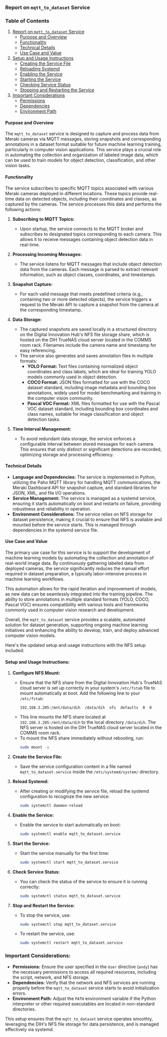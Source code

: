 ### **Report on `mqtt_to_dataset` Service**

### Table of Contents

1. [Report on `mqtt_to_dataset` Service](#report-on-mqtt_to_dataset-service)
    - [Purpose and Overview](#purpose-and-overview)
    - [Functionality](#functionality)
    - [Technical Details](#technical-details)
    - [Use Case and Value](#use-case-and-value)
2. [Setup and Usage Instructions](#setup-and-usage-instructions)
    - [Creating the Service File](#create-the-service-file)
    - [Reloading Systemd](#reload-systemd)
    - [Enabling the Service](#enable-the-service)
    - [Starting the Service](#start-the-service)
    - [Checking Service Status](#check-service-status)
    - [Stopping and Restarting the Service](#stop-and-restart-the-service)
3. [Important Considerations](#important-considerations)
    - [Permissions](#permissions)
    - [Dependencies](#dependencies)
    - [Environment Path](#environment-path)

#### **Purpose and Overview**

The `mqtt_to_dataset` service is designed to capture and process data from Meraki cameras via MQTT messages, storing snapshots and corresponding annotations in a dataset format suitable for future machine learning training, particularly in computer vision applications. This service plays a crucial role in automating the collection and organization of labeled image data, which can be used to train models for object detection, classification, and other vision tasks.

#### **Functionality**

The service subscribes to specific MQTT topics associated with various Meraki cameras deployed in different locations. These topics provide real-time data on detected objects, including their coordinates and classes, as captured by the cameras. The service processes this data and performs the following actions:

1. **Subscribing to MQTT Topics:**
   - Upon startup, the service connects to the MQTT broker and subscribes to designated topics corresponding to each camera. This allows it to receive messages containing object detection data in real-time.

2. **Processing Incoming Messages:**
   - The service listens for MQTT messages that include object detection data from the cameras. Each message is parsed to extract relevant information, such as object classes, coordinates, and timestamps.

3. **Snapshot Capture:**
   - For each valid message that meets predefined criteria (e.g., containing two or more detected objects), the service triggers a request to the Meraki API to capture a snapshot from the camera at the corresponding timestamp.

4. **Data Storage:**
   - The captured snapshots are saved locally in a structured directory on the Digital Innovation Hub's NFS file storage share, which is hosted on the DIH TrueNAS cloud server located in the COMMS room rack. Filenames include the camera name and timestamp for easy referencing.
   - The service also generates and saves annotation files in multiple formats:
     - **YOLO Format:** Text files containing normalized object coordinates and class labels, which are ideal for training YOLO models commonly used in object detection.
     - **COCO Format:** JSON files formatted for use with the COCO dataset standard, including image metadata and bounding box annotations, widely used for model benchmarking and training in the computer vision community.
     - **Pascal VOC Format:** XML files formatted for use with the Pascal VOC dataset standard, including bounding box coordinates and class names, suitable for image classification and object detection tasks.

5. **Time Interval Management:**
   - To avoid redundant data storage, the service enforces a configurable interval between stored messages for each camera. This ensures that only distinct or significant detections are recorded, optimizing storage and processing efficiency.

#### **Technical Details**

- **Language and Dependencies:** The service is implemented in Python, utilizing the Paho MQTT library for handling MQTT communications, the Meraki Dashboard API for snapshot capture, and standard libraries for JSON, XML, and file I/O operations.
- **Service Management:** The service is managed as a systemd service, ensuring it starts automatically on boot and restarts on failure, providing robustness and reliability in operation.
- **Environment Considerations:** The service relies on NFS storage for dataset persistence, making it crucial to ensure that NFS is available and mounted before the service starts. This is managed through dependencies in the systemd service file.

#### **Use Case and Value**

The primary use case for this service is to support the development of machine learning models by automating the collection and annotation of real-world image data. By continuously gathering labeled data from deployed cameras, the service significantly reduces the manual effort required in dataset preparation, a typically labor-intensive process in machine learning workflows.

This automation allows for the rapid iteration and improvement of models, as new data can be seamlessly integrated into the training pipeline. The ability to store annotations in multiple standard formats (YOLO, COCO, Pascal VOC) ensures compatibility with various tools and frameworks commonly used in computer vision research and development.

Overall, the `mqtt_to_dataset` service provides a scalable, automated solution for dataset generation, supporting ongoing machine learning initiatives and enhancing the ability to develop, train, and deploy advanced computer vision models.

Here's the updated setup and usage instructions with the NFS setup included:

#### **Setup and Usage Instructions:**

1. **Configure NFS Mount:**
   - Ensure that the NFS share from the Digital Innovation Hub's TrueNAS cloud server is set up correctly in your system's `/etc/fstab` file to mount automatically at boot. Add the following line to your `/etc/fstab`:
     ```
     192.168.3.205:/mnt/data/dih  /data/dih  nfs  defaults  0  0
     ```
   - This line mounts the NFS share located at `192.168.3.205:/mnt/data/dih` to the local directory `/data/dih`. The NFS server is hosted on the DIH TrueNAS cloud server located in the COMMS room rack.
   - To mount the NFS share immediately without rebooting, run:
     ```bash
     sudo mount -a
     ```

2. **Create the Service File:**
   - Save the service configuration content in a file named `mqtt_to_dataset.service` inside the `/etc/systemd/system/` directory.

3. **Reload Systemd:**
   - After creating or modifying the service file, reload the systemd configuration to recognize the new service:
     ```bash
     sudo systemctl daemon-reload
     ```

4. **Enable the Service:**
   - Enable the service to start automatically on boot:
     ```bash
     sudo systemctl enable mqtt_to_dataset.service
     ```

5. **Start the Service:**
   - Start the service manually for the first time:
     ```bash
     sudo systemctl start mqtt_to_dataset.service
     ```

6. **Check Service Status:**
   - You can check the status of the service to ensure it is running correctly:
     ```bash
     sudo systemctl status mqtt_to_dataset.service
     ```

7. **Stop and Restart the Service:**
   - To stop the service, use:
     ```bash
     sudo systemctl stop mqtt_to_dataset.service
     ```
   - To restart the service, use:
     ```bash
     sudo systemctl restart mqtt_to_dataset.service
     ```

### **Important Considerations:**
- **Permissions:** Ensure the user specified in the `User` directive (`andy`) has the necessary permissions to access all required resources, including the script, network, and NFS storage.
- **Dependencies:** Verify that the network and NFS services are running properly before the `mqtt_to_dataset` service starts to avoid initialization errors.
- **Environment Path:** Adjust the `PATH` environment variable if the Python interpreter or other required executables are located in non-standard directories.

This setup ensures that the `mqtt_to_dataset` service operates smoothly, leveraging the DIH's NFS file storage for data persistence, and is managed effectively via systemd.
